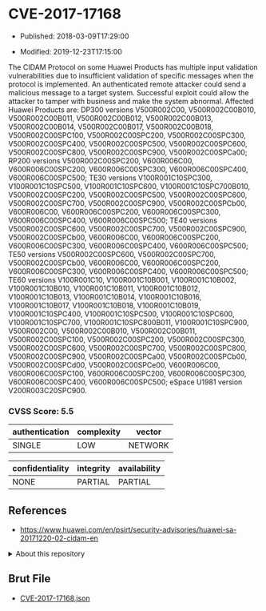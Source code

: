 # CVE-2017-17168

- Published: 2018-03-09T17:29:00

- Modified: 2019-12-23T17:15:00

The CIDAM Protocol on some Huawei Products has multiple input validation vulnerabilities due to insufficient validation of specific messages when the protocol is implemented. An authenticated remote attacker could send a malicious message to a target system. Successful exploit could allow the attacker to tamper with business and make the system abnormal. Affected Huawei Products are: DP300 versions V500R002C00, V500R002C00B010, V500R002C00B011, V500R002C00B012, V500R002C00B013, V500R002C00B014, V500R002C00B017, V500R002C00B018, V500R002C00SPC100, V500R002C00SPC200, V500R002C00SPC300, V500R002C00SPC400, V500R002C00SPC500, V500R002C00SPC600, V500R002C00SPC800, V500R002C00SPC900, V500R002C00SPCa00; RP200 versions V500R002C00SPC200, V600R006C00, V600R006C00SPC200, V600R006C00SPC300, V600R006C00SPC400, V600R006C00SPC500; TE30 versions V100R001C10SPC300, V100R001C10SPC500, V100R001C10SPC600, V100R001C10SPC700B010, V500R002C00SPC200, V500R002C00SPC500, V500R002C00SPC600, V500R002C00SPC700, V500R002C00SPC900, V500R002C00SPCb00, V600R006C00, V600R006C00SPC200, V600R006C00SPC300, V600R006C00SPC400, V600R006C00SPC500; TE40 versions V500R002C00SPC600, V500R002C00SPC700, V500R002C00SPC900, V500R002C00SPCb00, V600R006C00, V600R006C00SPC200, V600R006C00SPC300, V600R006C00SPC400, V600R006C00SPC500; TE50 versions V500R002C00SPC600, V500R002C00SPC700, V500R002C00SPCb00, V600R006C00, V600R006C00SPC200, V600R006C00SPC300, V600R006C00SPC400, V600R006C00SPC500; TE60 versions V100R001C10, V100R001C10B001, V100R001C10B002, V100R001C10B010, V100R001C10B011, V100R001C10B012, V100R001C10B013, V100R001C10B014, V100R001C10B016, V100R001C10B017, V100R001C10B018, V100R001C10B019, V100R001C10SPC400, V100R001C10SPC500, V100R001C10SPC600, V100R001C10SPC700, V100R001C10SPC800B011, V100R001C10SPC900, V500R002C00, V500R002C00B010, V500R002C00B011, V500R002C00SPC100, V500R002C00SPC200, V500R002C00SPC300, V500R002C00SPC600, V500R002C00SPC700, V500R002C00SPC800, V500R002C00SPC900, V500R002C00SPCa00, V500R002C00SPCb00, V500R002C00SPCd00, V500R002C00SPCe00, V600R006C00, V600R006C00SPC100, V600R006C00SPC200, V600R006C00SPC300, V600R006C00SPC400, V600R006C00SPC500; eSpace U1981 version V200R003C20SPC900.

### CVSS Score: **5.5**

| authentication | complexity | vector |
| --- | --- | --- |
| SINGLE | LOW | NETWORK |

| confidentiality | integrity | availability |
| --- | --- | --- |
| NONE | PARTIAL | PARTIAL |

## References

* https://www.huawei.com/en/psirt/security-advisories/huawei-sa-20171220-02-cidam-en

<details>
<summary>About this repository</summary> 

  This repository is part of the project [Live Hack CVE](https://github.com/Live-Hack-CVE). Main website can be found [www.live-hack.org](https://www.live-hack.org) 
  
  Made by [Sn0wAlice](https://github.com/Sn0wAlice) for the people that care about security and need to have a feed of the latest CVEs. Hope you enjoy it, don't forget to star the repo and follow me on [Twitter](https://twitter.com/Sn0wAlice) and [Github](https://github.com/Sn0wAlice). And that is my [personnal website](https://www.alice-snow.me/)

  - [Home Page](https://github.com/Live-Hack-CVE)
  - [Framework](https://github.com/Live-Hack-CVE/cve-framework)
  - [CVE database](https://github.com/Live-Hack-CVE/full_database)
  - [Changelog](https://github.com/Live-Hack-CVE/Changelog)
</details>

## Brut File

* [CVE-2017-17168.json](https://raw.githubusercontent.com/Live-Hack-CVE/full_database/main/cves/2017/CVE-2017-17168.json)

